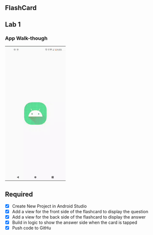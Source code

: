 ## FlashCard



## Lab 1

### App Walk-though

<img src="https://github.com/DeberthoCF/FlashcardApp/blob/master/walkthrough.gif" width=200><br>

## Required
- [x] Create New Project in Android Studio
- [x] Add a view for the front side of the flashcard to display the question
- [x] Add a view for the back side of the flashcard to display the answer
- [x] Build in logic to show the answer side when the card is tapped
- [x] Push code to GitHu

